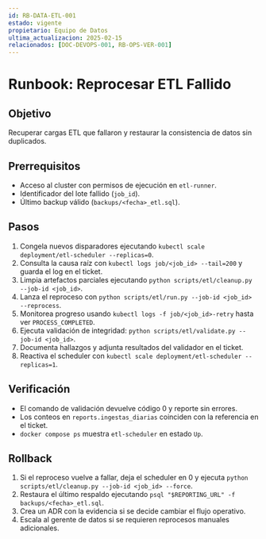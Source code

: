 ```yaml
---
id: RB-DATA-ETL-001
estado: vigente
propietario: Equipo de Datos
ultima_actualizacion: 2025-02-15
relacionados: [DOC-DEVOPS-001, RB-OPS-VER-001]
---
```

# Runbook: Reprocesar ETL Fallido

## Objetivo
Recuperar cargas ETL que fallaron y restaurar la consistencia de datos sin duplicados.

## Prerrequisitos
- Acceso al cluster con permisos de ejecución en `etl-runner`.
- Identificador del lote fallido (`job_id`).
- Último backup válido (`backups/<fecha>_etl.sql`).

## Pasos
1. Congela nuevos disparadores ejecutando `kubectl scale deployment/etl-scheduler --replicas=0`.
2. Consulta la causa raíz con `kubectl logs job/<job_id> --tail=200` y guarda el log en el ticket.
3. Limpia artefactos parciales ejecutando `python scripts/etl/cleanup.py --job-id <job_id>`.
4. Lanza el reproceso con `python scripts/etl/run.py --job-id <job_id> --reprocess`.
5. Monitorea progreso usando `kubectl logs -f job/<job_id>-retry` hasta ver `PROCESS_COMPLETED`.
6. Ejecuta validación de integridad: `python scripts/etl/validate.py --job-id <job_id>`.
7. Documenta hallazgos y adjunta resultados del validador en el ticket.
8. Reactiva el scheduler con `kubectl scale deployment/etl-scheduler --replicas=1`.

## Verificación
- El comando de validación devuelve código 0 y reporte sin errores.
- Los conteos en `reports.ingestas_diarias` coinciden con la referencia en el ticket.
- `docker compose ps` muestra `etl-scheduler` en estado `Up`.

## Rollback
1. Si el reproceso vuelve a fallar, deja el scheduler en 0 y ejecuta `python scripts/etl/cleanup.py --job-id <job_id> --force`.
2. Restaura el último respaldo ejecutando `psql "$REPORTING_URL" -f backups/<fecha>_etl.sql`.
3. Crea un ADR con la evidencia si se decide cambiar el flujo operativo.
4. Escala al gerente de datos si se requieren reprocesos manuales adicionales.
